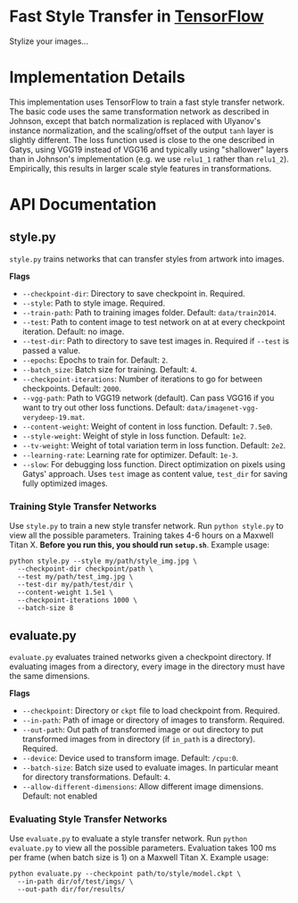 # Fast Style Transfer in [TensorFlow](https://github.com/tensorflow/tensorflow)

Stylize your images...

# Implementation Details
This implementation uses TensorFlow to train a fast style transfer network.
The basic code uses the same transformation network as described in Johnson, except that batch normalization is replaced with Ulyanov's instance normalization, and the scaling/offset of the output `tanh` layer is slightly different. 
The loss function used is close to the one described in Gatys, using VGG19 instead of VGG16 and typically using "shallower" layers than in Johnson's implementation (e.g. we use `relu1_1` rather than `relu1_2`). 
Empirically, this results in larger scale style features in transformations.

# API Documentation
## style.py 

`style.py` trains networks that can transfer styles from artwork into images.

**Flags**
- `--checkpoint-dir`: Directory to save checkpoint in. Required.
- `--style`: Path to style image. Required.
- `--train-path`: Path to training images folder. Default: `data/train2014`.
- `--test`: Path to content image to test network on at at every checkpoint iteration. Default: no image.
- `--test-dir`: Path to directory to save test images in. Required if `--test` is passed a value.
- `--epochs`: Epochs to train for. Default: `2`.
- `--batch_size`: Batch size for training. Default: `4`.
- `--checkpoint-iterations`: Number of iterations to go for between checkpoints. Default: `2000`.
- `--vgg-path`: Path to VGG19 network (default). Can pass VGG16 if you want to try out other loss functions. Default: `data/imagenet-vgg-verydeep-19.mat`.
- `--content-weight`: Weight of content in loss function. Default: `7.5e0`.
- `--style-weight`: Weight of style in loss function. Default: `1e2`.
- `--tv-weight`: Weight of total variation term in loss function. Default: `2e2`.
- `--learning-rate`: Learning rate for optimizer. Default: `1e-3`.
- `--slow`: For debugging loss function. Direct optimization on pixels using Gatys' approach. Uses `test` image as content value, `test_dir` for saving fully optimized images.

### Training Style Transfer Networks
Use `style.py` to train a new style transfer network. Run `python style.py` to view all the possible parameters. Training takes 4-6 hours on a Maxwell Titan X. **Before you run this, you should run `setup.sh`**. Example usage:

    python style.py --style my/path/style_img.jpg \
      --checkpoint-dir checkpoint/path \
      --test my/path/test_img.jpg \
      --test-dir my/path/test/dir \
      --content-weight 1.5e1 \
      --checkpoint-iterations 1000 \
      --batch-size 8

## evaluate.py
`evaluate.py` evaluates trained networks given a checkpoint directory. If evaluating images from a directory, every image in the directory must have the same dimensions.

**Flags**
- `--checkpoint`: Directory or `ckpt` file to load checkpoint from. Required.
- `--in-path`: Path of image or directory of images to transform. Required.
- `--out-path`: Out path of transformed image or out directory to put transformed images from in directory (if `in_path` is a directory). Required.
- `--device`: Device used to transform image. Default: `/cpu:0`.
- `--batch-size`: Batch size used to evaluate images. In particular meant for directory transformations. Default: `4`.
- `--allow-different-dimensions`: Allow different image dimensions. Default: not enabled

### Evaluating Style Transfer Networks
Use `evaluate.py` to evaluate a style transfer network. Run `python evaluate.py` to view all the possible parameters. Evaluation takes 100 ms per frame (when batch size is 1) on a Maxwell Titan X. Example usage:

    python evaluate.py --checkpoint path/to/style/model.ckpt \
      --in-path dir/of/test/imgs/ \
      --out-path dir/for/results/
